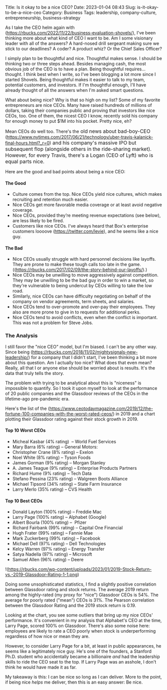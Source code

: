 Title: Is it okay to be a nice CEO?
Date: 2023-01-04 08:43
Slug: is-it-okay-to-be-a-nice-ceo
Category: Business
Tags: leadership, company-culture, entrepreneurship, business-strategy

As I take the CEO helm again with (https://rbucks.com/2022/11/22/business-evaluation-shovels/), I've been thinking more about what kind of CEO I want to be. Am I some visionary leader with all of the answers? A hard-nosed drill sergeant making sure we stick to our deadlines? A coder? A product whiz? Or the Chief Sales Officer?

I simply plan to be thoughtful and nice. Thoughtful makes sense. I should be thinking two or three steps ahead. Besides managing cash, the most obvious job of the CEO is to have a plan. Being thoughtful requires... thought. I think best when I write, so I've been blogging a lot more since I started Shovels. Being thoughtful makes it easier to talk to my team, potential customers, and investors. If I'm thoughtful enough, I'll have already thought of all the answers when I'm asked smart questions. 

What about being nice? Why is that so high on my list? Some of my favorite entrepreneurs are nice CEOs. Many have raised hundreds of millions of dollars, taking their companies public and proving that investors like nice CEOs, too. One of them, the nicest CEO I know, recently sold his company for enough money to put $1M into his pocket. Pretty nice, eh?

Mean CEOs do well too. There's the<span style="font-size: 1rem;"> old news about bad-boy-CEO </span>(https://www.nytimes.com/2017/06/21/technology/uber-travis-kalanick-final-hours.html?_r=0)<span style="font-size: 1rem;"> and his company's massive IPO but subsequent flop (alongside others in the ride-sharing market). However, for every Travis, there's a Logan (CEO of Lyft) who is equal parts nice. </span>

Here are the good and bad points about being a nice CEO:

#### The Good 

- Culture comes from the top. Nice CEOs yield nice cultures, which makes recruiting and retention much easier.
- Nice CEOs get more favorable media coverage or at least avoid negative coverage. 
- Nice CEOs, provided they’re meeting revenue expectations (see below), are less likely to be fired.
- Customers like nice CEOs. I've always heard that Box's enterprise customers loooove (https://twitter.com/levie), and he seems like a nice guy.

#### The Bad

- Nice CEOs usually struggle with hard personnel decisions like layoffs. They are prone to make these tough calls too late in the game. ((https://rbucks.com/2017/02/09/the-story-behind-our-layoffs/).)
- Nice CEOs may be unwilling to move aggressively against competition. They may be unwilling to be the bad guy in order to win a market, so they're vulnerable to being undercut by CEOs willing to take the low road.
- Similarly, nice CEOs can have difficulty negotiating on behalf of the company on vendor agreements, term sheets, and salaries. 
- Nice CEOs tend to over-promote and over-pay their employees. They also are more prone to give in to requests for additional perks.
- Nice CEOs tend to avoid conflicts, even when the conflict is important. This was not a problem for Steve Jobs.

### The Analysis

I still favor the "nice CEO" model, but I'm biased. I can't be any other way. Since being (https://rbucks.com/2018/11/02/mightysignals-new-leadership/) for a company that I didn't start, I've been thinking a bit more about this question. Am I actually too nice? What does that even mean? Really, all that I or anyone else should be worried about is results. It's the data that truly tells the story.

The problem with trying to be analytical about this is "niceness" is impossible to quantify. So I took it upon myself to look at the performance of 20 public companies and the Glassdoor reviews of the CEOs in the lifetime-ago pre-pandemic era.

Here's the list of the (https://www.ceotodaymagazine.com/2019/12/the-fortune-100-companies-with-the-worst-rated-ceos/) in 2019 and a chart plotting their Glassdoor rating against their stock growth in 2019.

#### Top 10 Worst CEOs

- Micheal Kasbar (4% rating)  – World Fuel Services
- Mary Barra (6% rating) – General Motors: 
- Christopher Crane (8% rating) – Exelon
- Noel White (8% rating) – Tyson Foods
- James Gorman (9% rating) – Morgan Stanley
- A. James Teague (9% rating) – Enterprise Products Partners
- Richard Hume (9% rating) – Tech Data
- Stefano Pessina (23% rating) – Walgreen Boots Alliance
- Michael Tipsord (34% rating) – State Farm Insurance
- Larry Merlo (35% rating) – CVS Health

#### Top 10 Best CEOs

- Donald Layton (100% rating) – Freddie Mac
- Larry Page (100% rating) – Alphabet (Google)
- Albert Bourla (100% rating) –  Pfizer
- Richard Fairbank (99% rating) – Capital One Financial
- Hugh Frater (99% rating) – Fannie Mae
- Mark Zuckerberg (99% rating) – Facebook
- Michael Dell (97% rating) – Dell Technologies
- Kelcy Warren (97% rating) – Energy Transfer
- Satya Nadella (97% rating) – Microsoft
- Samuel Allen (96% rating) – Deere

!(https://rbucks.com/wp-content/uploads/2023/01/2019-Stock-Return-vs.-2019-Glassdoor-Rating-1-1.png)

Doing some unsophisticated statistics, I find a slightly positive correlation between Glassdoor rating and stock returns. The average 2019 return among the highly-rated (my proxy for "nice") Glassdoor CEOs is 54%. The average for poorly rated ("mean") CEOs is 31%. The Pearson correlation between the Glassdoor Rating and the 2019 stock return is 0.19.

Looking at the chart, you see some outliers that bring up my nice CEOs' performance. It's convenient in my analysis that Alphabet's CEO at the time, Larry Page, scored 100% on Glassdoor. There's also some noise here: employees are likely to rate a CEO poorly when stock is underperforming regardless of how nice or mean they are. 

However, to consider Larry Page for a bit, at least in public appearances, he seems like a legitimately nice guy. He's one of the founders, a Stanford Ph.D. student who accidentally became a billionaire *and* had the leadership skills to ride the CEO seat to the top. If Larry Page was an asshole, I don't think he would have made it as far.

My takeaway is this: I can be nice so long as I can deliver. More to the point, if being nice *helps* me deliver, then this is an easy answer: Be nice.
